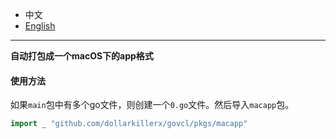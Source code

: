 * 中文   
* [English](README.en-US.md)   

----

**自动打包成一个macOS下的app格式**

#### 使用方法

如果`main`包中有多个go文件，则创建一个`0.go`文件。然后导入`macapp`包。

```go
import _ "github.com/dollarkillerx/govcl/pkgs/macapp"
```
